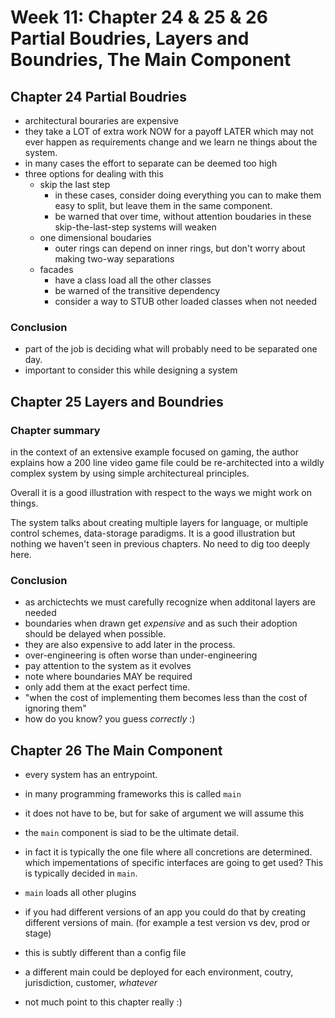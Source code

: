 # Week 11: Chapter 24 & 25 & 26 Partial Boudries, Layers and Boundries, The Main Component

## Chapter 24 Partial Boudries

- architectural bouraries are expensive
- they take a LOT of extra work NOW for a payoff LATER which may not ever happen as requirements change and we learn ne things about the system.
- in many cases the effort to separate can be deemed too high
- three options for dealing with this
  - skip the last step
    - in these cases, consider doing everything you can to make them easy to split, but leave them in the same component.
    - be warned that over time, without attention boudaries in these skip-the-last-step systems will weaken
  - one dimensional boudaries
    - outer rings can depend on inner rings, but don't worry about making two-way separations 
  - facades
    - have a class load all the other classes
    - be warned of the transitive dependency
    - consider a way to STUB other loaded classes when not needed
    
### Conclusion 

- part of the job is deciding what will probably need to be separated one day.
- important to consider this while designing a system

## Chapter 25 Layers and Boundries

### Chapter summary

in the context of an extensive example focused on gaming, the author explains how a 200 line video game file could be re-architected into a wildly complex system by using simple architectureal principles.

Overall it is a good illustration with respect to the ways we might work on things.

The system talks about creating multiple layers for language, or multiple control schemes, data-storage paradigms. It is a good illustration but nothing we haven't seen in previous chapters. No need to dig too deeply here.

### Conclusion

- as archictechts we must carefully recognize when additonal layers are needed
- boundaries when drawn get _expensive_ and as such their adoption should be delayed when possible. 
- they are also expensive to add later in the process.
- over-engineering is often worse than under-engineering
- pay attention to the system as it evolves
- note where boundaries MAY be required
- only add them at the exact perfect time.
- "when the cost of implementing them becomes less than the cost of ignoring them"
- how do you know? you guess *correctly* :)

## Chapter 26 The Main Component

- every system has an entrypoint.
- in many programming frameworks this is called `main` 
- it does not have to be, but for sake of argument we will assume this
- the `main` component is siad to be the ultimate detail. 
- in fact it is typically the one file where all concretions are determined. which impementations of specific interfaces are going to get used? This is typically decided in `main`.
- `main` loads all other plugins
- if you had different versions of an app you could do that by creating different versions of main. (for example a test version vs dev, prod or stage)
- this is subtly different than a config file
- a different main could be deployed for each environment, coutry, jurisdiction, customer, *whatever*

- not much point to this chapter really :)
